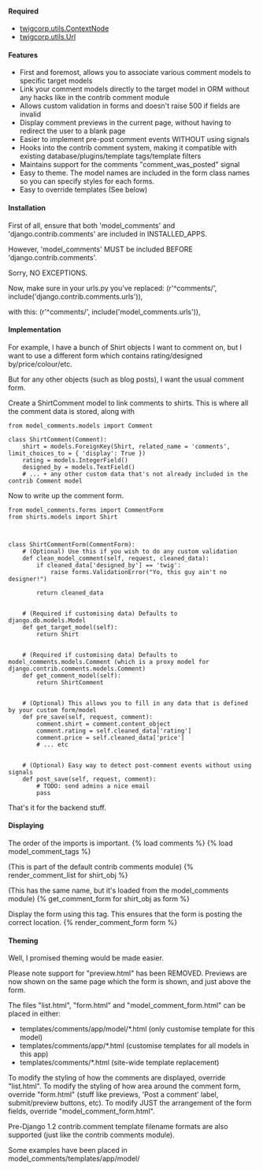 #### Required
* [twigcorp.utils.ContextNode](http://twigstechtips.blogspot.com.au/2011/05/django-easy-way-for-template-tags-to.html)
* [twigcorp.utils.Url](http://twigstechtips.blogspot.com.au/2011/02/python-simple-query-string-manipulation.html)


#### Features
* First and foremost, allows you to associate various comment models to specific target models
* Link your comment models directly to the target model in ORM without any hacks like in the contrib comment module
* Allows custom validation in forms and doesn't raise 500 if fields are invalid
* Display comment previews in the current page, without having to redirect the user to a blank page
* Easier to implement pre-post comment events WITHOUT using signals
* Hooks into the contrib comment system, making it compatible with existing database/plugins/template tags/template filters
* Maintains support for the comments "comment_was_posted" signal
* Easy to theme. The model names are included in the form class names so you can specify styles for each forms.
* Easy to override templates (See below)


#### Installation
First of all, ensure that both 'model_comments' and 'django.contrib.comments' are included in INSTALLED_APPS.

However, 'model_comments' MUST be included BEFORE 'django.contrib.comments'.

Sorry, NO EXCEPTIONS.


Now, make sure in your urls.py you've replaced:
(r'^comments/', include('django.contrib.comments.urls')),

with this:
(r'^comments/', include('model_comments.urls')),


#### Implementation
For example, I have a bunch of Shirt objects I want to comment on, but I want to use a different form which contains rating/designed by/price/colour/etc.

But for any other objects (such as blog posts), I want the usual comment form.

Create a ShirtComment model to link comments to shirts.
This is where all the comment data is stored, along with 

```
from model_comments.models import Comment

class ShirtComment(Comment):
    shirt = models.ForeignKey(Shirt, related_name = 'comments', limit_choices_to = { 'display': True })
    rating = models.IntegerField()
    designed_by = models.TextField()
    # ... + any other custom data that's not already included in the contrib Comment model
```



Now to write up the comment form.
```
from model_comments.forms import CommentForm
from shirts.models import Shirt



class ShirtCommentForm(CommentForm):
    # (Optional) Use this if you wish to do any custom validation
    def clean_model_comment(self, request, cleaned_data):
        if cleaned_data['designed_by'] == 'twig':
            raise forms.ValidationError("Yo, this guy ain't no designer!")
       
        return cleaned_data


    # (Required if customising data) Defaults to django.db.models.Model
    def get_target_model(self):
        return Shirt

    
    # (Required if customising data) Defaults to model_comments.models.Comment (which is a proxy model for django.contrib.comments.models.Comment)
    def get_comment_model(self):
        return ShirtComment


    # (Optional) This allows you to fill in any data that is defined by your custom form/model
    def pre_save(self, request, comment):
        comment.shirt = comment.content_object
        comment.rating = self.cleaned_data['rating']
        comment.price = self.cleaned_data['price']
        # ... etc


    # (Optional) Easy way to detect post-comment events without using signals
    def post_save(self, request, comment):
        # TODO: send admins a nice email
        pass
```

That's it for the backend stuff.


#### Displaying

The order of the imports is important.
{% load comments %}
{% load model_comment_tags %}

(This is part of the default contrib comments module)
{% render_comment_list for shirt_obj %}

(This has the same name, but it's loaded from the model_comments module)
{% get_comment_form for shirt_obj as form %}

Display the form using this tag.
This ensures that the form is posting the correct location.
{% render_comment_form form %}



#### Theming
Well, I promised theming would be made easier.

Please note support for "preview.html" has been REMOVED.
Previews are now shown on the same page which the form is shown, and just above the form.

The files "list.html", "form.html" and "model_comment_form.html" can be placed in either:
* templates/comments/app/model/*.html (only customise template for this model)
* templates/comments/app/*.html (customise templates for all models in this app)
* templates/comments/*.html (site-wide template replacement)

To modify the styling of how the comments are displayed, override "list.html".
To modify the styling of how area around the comment form, override "form.html" (stuff like previews, 'Post a comment' label, submit/preview buttons, etc).
To modify JUST the arrangement of the form fields, override "model_comment_form.html".

Pre-Django 1.2 contrib.comment template filename formats are also supported (just like the contrib comments module).

Some examples have been placed in model_comments/templates/app/model/